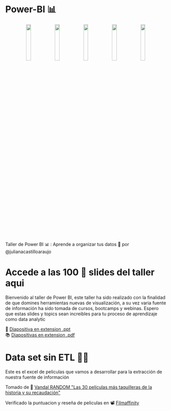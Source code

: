 # Power-BI 📊
<div align="center">
  <img align="center" width="17%" src="https://user-images.githubusercontent.com/96964513/276088382-2ac869c4-7eaa-49c7-8712-10159083a8dc.png">
</a>
  <img align="center" width="17%" src="https://user-images.githubusercontent.com/96964513/276088681-ab1e79cb-c32c-4244-8407-055af724e13c.png">
</a>
  <img align="center" width="17%" src="https://user-images.githubusercontent.com/96964513/276088853-8556794c-8694-4201-b86c-abcab100e189.png">
</a>
  <img align="center" width="17%" src="https://user-images.githubusercontent.com/96964513/276088984-b174cf9e-470b-41e8-b559-75fc2ee07273.png">
</a>
</a>
  <img align="center" width="17%" src="https://user-images.githubusercontent.com/96964513/276089142-84aff5af-a871-4480-bf82-c1d05ecf7fc0.png">
</a>
</div>

Taller de Power BI 📊 : Aprende a organizar tus datos 🎯 por @julianacastilloaraujo
# Accede a las  100 🚀 slides del taller aqui 

Bienvenido al taller de Power BI, este taller ha sido realizado con la finalidad de que domines herramientas nuevas de visualización, a su vez varia fuente de información ha sido tomada de cursos, bootcamps y webinas. Espero que estas slides y topics sean increibles para tu proceso de aprendizaje como data analytic 

🎯 [Diapositiva en extension .ppt](https://docs.google.com/presentation/d/1jRApyJY4zoZGisrlKq1Pnb2SV1QdpHOK/edit?usp=sharing&ouid=101757647096398765195&rtpof=true&sd=true) <br>
📚 [Diapositivas en extension .pdf](https://drive.google.com/file/d/194h7StaC29Wo0PZALTFjpVLYfNiKcdMi/view?usp=sharing)

# Data set sin ETL 👩‍💻
Este es el excel de peliculas que vamos a desarrollar para la extracción de nuestra fuente de información

Tomado de 🍿 [Vandal RANDOM "Las 30 películas más taquilleras de la historia y su recaudación"](https://vandal.elespanol.com/reportaje/random-las-30-peliculas-mas-taquilleras-de-la-historia-y-su-recaudacion)

Verificado la puntuacion y reseña de peliculas en 📽 [Filmaffinity](https://www.filmaffinity.com/co/advsearch.php)
